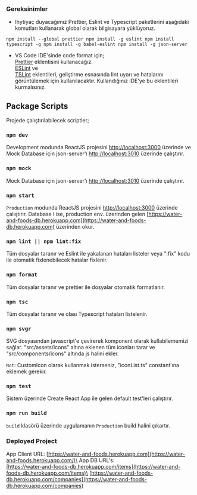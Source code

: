 ### Gereksinimler

- Ihytiyaç duyacağımız Prettier, Eslint ve Typescript paketlerini aşağıdaki komutları kullanarak global olarak bilgisayara yüklüyoruz.

`npm install --global prettier npm install -g eslint npm install typescript -g npm install -g babel-eslint npm install -g json-server`

- VS Code IDE'sinde code format için;\
  [Prettier](https://marketplace.visualstudio.com/items?itemName=esbenp.prettier-vscode) eklentisini kullanacağız.\
  [ESLint](https://marketplace.visualstudio.com/items?itemName=dbaeumer.vscode-eslint) ve\
  [TSLint](https://marketplace.visualstudio.com/items?itemName=ms-vscode.vscode-typescript-tslint-plugin) eklentileri, geliştirme esnasında lint uyarı ve hatalarını görüntülemek için kullanılacaktır. Kullandığınız IDE'ye bu eklentileri kurmalısınız.

## Package Scripts

Projede çalıştırılabilecek scriptler;

### `npm dev`

Development modunda ReactJS projesini [http://localhost:3000](http://localhost:3000) üzerinde ve Mock Database için json-server'ı [http://localhost:3010](http://localhost:3010) üzerinde çalıştırır.

### `npm mock`

Mock Database için json-server'ı [http://localhost:3010](http://localhost:3010) üzerinde çalıştırır.

### `npm start`

`Production` modunda ReactJS projesini [http://localhost:3000](http://localhost:3000) üzerinde çalıştırır. Database i ise, production env. üzerinden gelen [https://water-and-foods-db.herokuapp.com](https://water-and-foods-db.herokuapp.com) üzerinden okur.

### `npm lint || npm lint:fix`

Tüm dosyalar taranır ve Eslint ile yakalanan hataları listeler veya ":fix" kodu ile otomatik fixlenebilecek hatalar fixlenir.

### `npm format`

Tüm dosyalar taranır ve prettier ile dosyalar otomatik formatlanır.

### `npm tsc`

Tüm dosyalar taranır ve olası Typescript hataları listelenir.

### `npm svgr`

SVG dosyasından javascript'e çevirerek komponent olarak kullabilememizi sağlar.
"src/assets/icons" altına eklenen tüm iconları tarar ve "src/components/icons" altında js halini ekler.

`Not`: CustomIcon olarak kullanmak isterseniz, "iconList.ts" constant'ına eklemek gerekir.

### `npm test`

Sistem üzerinde Create React App ile gelen default test'leri çalıştırır.

### `npm run build`

`build` klasörü üzerinde uygulamanın `Production` build halini çıkartır.

### Deployed Project

App Client URL: [https://water-and-foods.herokuapp.com](https://water-and-foods.herokuapp.com/)\
App DB URL's:\
[https://water-and-foods-db.herokuapp.com/items](https://water-and-foods-db.herokuapp.com/items)\
[https://water-and-foods-db.herokuapp.com/companies](https://water-and-foods-db.herokuapp.com/companies)

